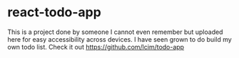 # react-todo-app

This is a project done by someone I cannot even remember but uploaded here for easy accessibility across devices. I have seen grown to do build my own todo list. Check it out 
https://github.com/lcim/todo-app
